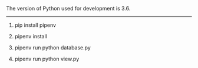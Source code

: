 The version of Python used for development is 3.6.

------

1. pip install pipenv

2. pipenv install

3. pipenv run python database.py

4. pipenv run python view.py
